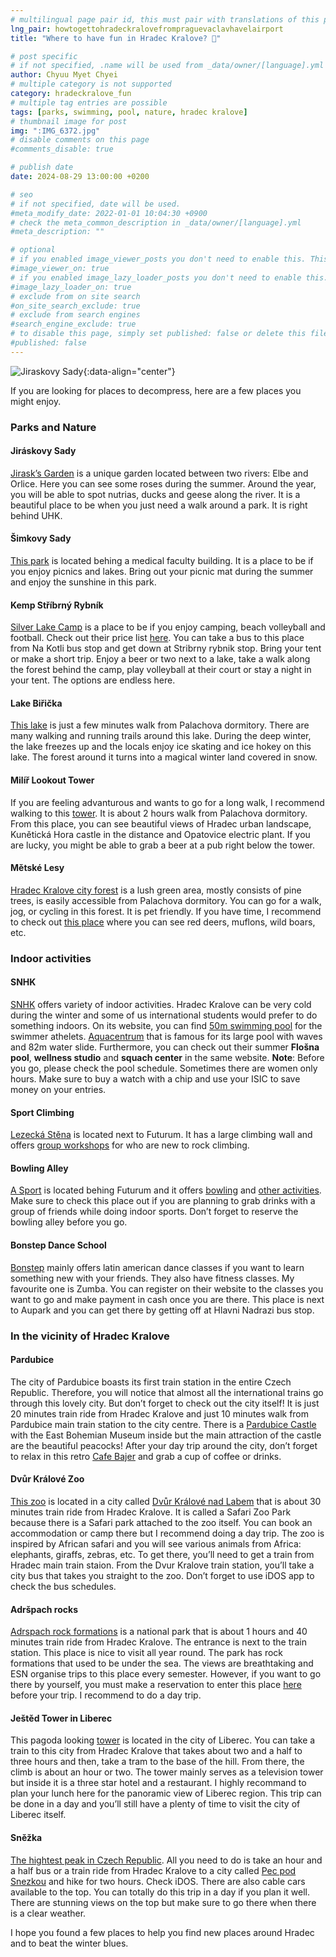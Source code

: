 ```yaml
---
# multilingual page pair id, this must pair with translations of this page. (This name must be unique)
lng_pair: howtogettohradeckralovefrompraguevaclavhavelairport
title: "Where to have fun in Hradec Kralove? 🥳"

# post specific
# if not specified, .name will be used from _data/owner/[language].yml
author: Chyuu Myet Chyei
# multiple category is not supported
category: hradeckralove_fun
# multiple tag entries are possible
tags: [parks, swimming, pool, nature, hradec kralove]
# thumbnail image for post
img: ":IMG_6372.jpg"
# disable comments on this page
#comments_disable: true

# publish date
date: 2024-08-29 13:00:00 +0200

# seo
# if not specified, date will be used.
#meta_modify_date: 2022-01-01 10:04:30 +0900
# check the meta_common_description in _data/owner/[language].yml
#meta_description: ""

# optional
# if you enabled image_viewer_posts you don't need to enable this. This is only if image_viewer_posts = false
#image_viewer_on: true
# if you enabled image_lazy_loader_posts you don't need to enable this. This is only if image_lazy_loader_posts = false
#image_lazy_loader_on: true
# exclude from on site search
#on_site_search_exclude: true
# exclude from search engines
#search_engine_exclude: true
# to disable this page, simply set published: false or delete this file
#published: false
---
```

<!-- outline-start -->

![Jiraskovy Sady](:IMG_6372.jpg){:data-align="center"}

If you are looking for places to decompress, here are a few places you might enjoy.

### Parks and Nature

#### Jiráskovy Sady

[Jirask’s Garden](https://maps.app.goo.gl/6kgU2Y9tjUeiCB3H9) is a unique garden located between two rivers: Elbe and Orlice. Here you can see some roses during the summer. Around the year, you will be able to spot nutrias, ducks and geese along the river. It is a beautiful place to be when you just need a walk around a park. It is right behind UHK. 

#### Šimkovy Sady

[This park](https://maps.app.goo.gl/2tCiApMQxXJTymAL6) is located behing a medical faculty building. It is a place to be if you enjoy picnics and lakes. Bring out your picnic mat during the summer and enjoy the sunshine in this park. 

#### Kemp Stříbrný Rybník

[Silver Lake Camp](https://maps.app.goo.gl/6FghWXcua9tnSPot5) is a place to be if you enjoy camping, beach volleyball and football. Check out their price list [here](https://www.kempstribrnyrybnik.cz/en/price-list-2024/#:~:text=BORROWING%20PRICE%20LIST). You can take a bus to this place from Na Kotli bus stop and get down at Stribrny rybnik stop. Bring your tent or make a short trip. Enjoy a beer or two next to a lake, take a walk along the forest behind the camp, play volleyball at their court or stay a night in your tent. The options are endless here. 

#### Lake Biřička

[This lake](https://maps.app.goo.gl/3Ay5mac97PuiZ2JR8) is just a few minutes walk from Palachova dormitory. There are many walking and running trails around this lake. During the deep winter, the lake freezes up and the locals enjoy ice skating and ice hokey on this lake. The forest around it turns into a magical winter land covered in snow.

#### Milíř Lookout Tower

If you are feeling advanturous and wants to go for a long walk, I recommend walking to this [tower](https://maps.app.goo.gl/3Ay5mac97PuiZ2JR8). It is about 2 hours walk from Palachova dormitory. From this place, you can see beautiful views of Hradec urban landscape, Kunětická Hora castle in the distance and Opatovice electric plant. If you are lucky, you might be able to grab a beer at a pub right below the tower.

#### Mětské Lesy 

[Hradec Kralove city forest](https://www.mestske-lesy.cz/) is a lush green area, mostly consists of pine trees, is easily accessible from Palachova dormitory. You can go for a walk, jog, or cycling in this forest. It is pet friendly. If you have time, I recommend to check out [this place](https://maps.app.goo.gl/xL9jt9nE48sCSyE3A) where you can see red deers, muflons, wild boars, etc. 

### Indoor activities

#### SNHK

[SNHK](http://www.snhk.cz/) offers variety of indoor activities. Hradec Kralove can be very cold during the winter and some of us international students would prefer to do something indoors. On its website, you can find [50m swimming pool](http://www.snhk.cz/bazen) for the swimmer athelets. [Aquacentrum](http://www.snhk.cz/lazne) that is famous for its large pool with waves and 82m water slide. Furthermore, you can check out their summer **Flošna pool**, **wellness studio** and **squach center** in the same website. **Note**: Before you go, please check the pool schedule. Sometimes there are women only hours. Make sure to buy a watch with a chip and use your ISIC to save money on your entries.

#### Sport Climbing

[Lezecká Stěna](https://maps.app.goo.gl/mwqTcJYKgEVUts4F8) is located next to Futurum. It has a large climbing wall and offers [group workshops](https://eshop.stenahk.cz/produkty/skupinove-zazitky.htm) for who are new to rock climbing. 

#### Bowling Alley

[A Sport](https://maps.app.goo.gl/LRW9gep2Rao62mB58) is located behing Futurum and it offers [bowling](https://www.a-sport.cz/nase-sluzby/bowling#priceList) and [other activities](https://www.a-sport.cz/). Make sure to check this place out if you are planning to grab drinks with a group of friends while doing indoor sports. Don’t forget to reserve the bowling alley before you go.

#### Bonstep Dance School

[Bonstep](https://www.bonstep.cz/) mainly offers latin american dance classes if you want to learn something new with your friends. They also have fitness classes. My favourite one is Zumba. You can register on their website to the classes you want to go and make payment in cash once you are there. This place is next to Aupark and you can get there by getting off at Hlavni Nadrazi bus stop.

### In the vicinity of Hradec Kralove

#### Pardubice

The city of Pardubice boasts its first train station in the entire Czech Republic. Therefore, you will notice that almost all the international trains go through this lovely city. But don’t forget to check out the city itself! It is just 20 minutes train ride from Hradec Kralove and just 10 minutes walk from Pardubice main train station to the city centre. There is a [Pardubice Castle](https://maps.app.goo.gl/p6EvzSAHiYoLwD816) with the East Bohemian Museum inside but the main attraction of the castle are the beautiful peacocks! After your day trip around the city, don’t forget to relax in this retro [Cafe Bajer](https://maps.app.goo.gl/bHEpcx1r4U8ZMaNT7) and grab a cup of coffee or drinks. 

#### Dvůr Králové Zoo

[This zoo](https://maps.app.goo.gl/mDfHzbhrPJaTnp9R9) is located in a city called [Dvůr Králové nad Labem](https://maps.app.goo.gl/Tawr3BBJK5SkN21q7) that is about 30 minutes train ride from Hradec Kralove. It is called a Safari Zoo Park because there is a Safari park attached to the zoo itself. You can book an accommodation or camp there but I recommend doing a day trip. The zoo is inspired by African safari and you will see various animals from Africa: elephants, giraffs, zebras, etc. To get there, you’ll need to get a train from Hradec main train staion. From the Dvur Kralove train station, you’ll take a city bus that takes you straight to the zoo. Don’t forget to use iDOS app to check the bus schedules.

#### Adršpach rocks

[Adrspach rock formations](https://maps.app.goo.gl/ouA7BJw5dE9rCUzF8) is a national park that is about 1 hours and 40 minutes train ride from Hradec Kralove. The entrance is next to the train station. This place is nice to visit all year round. The park has rock formations that used to be under the sea. The views are breathtaking and ESN organise trips to this place every semester. However, if you want to go there by yourself, you must make a reservation to enter this place [here](https://maps.app.goo.gl/ouA7BJw5dE9rCUzF8) before your trip. I recommend to do a day trip. 

#### Ještěd Tower in Liberec

This pagoda looking [tower](https://maps.app.goo.gl/6NaGmFSJVHQNHL746) is located in the city of Liberec. You can take a train to this city from Hradec Kralove that takes about two and a half to three hours and then, take a tram to the base of the hill. From there, the climb is about an hour or two. The tower mainly serves as a television tower but inside it is a three star hotel and a restaurant. I highly recommand to plan your lunch here for the panoramic view of Liberec region. This trip can be done in a day and you’ll still have a plenty of time to visit the city of Liberec itself.

#### Sněžka

[The hightest peak in Czech Republic](https://maps.app.goo.gl/yXvYdi4ygcimeKFQ7). All you need to do is take an hour and a half bus or a train ride from Hradec Kralove to a city called [Pec pod Snezkou](https://maps.app.goo.gl/aH9LxiVMysPj3Kvb9) and hike for two hours. Check iDOS. There are also cable cars available to the top. You can totally do this trip in a day if you plan it well. There are stunning views on the top but make sure to go there when there is a clear weather.  

I hope you found a few places to help you find new places around Hradec and to beat the winter blues. 
